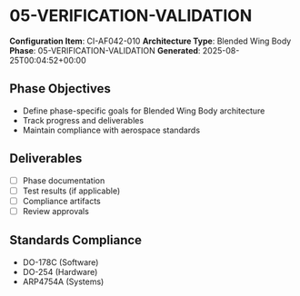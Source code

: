 # 05-VERIFICATION-VALIDATION

**Configuration Item**: CI-AF042-010
**Architecture Type**: Blended Wing Body
**Phase**: 05-VERIFICATION-VALIDATION
**Generated**: 2025-08-25T00:04:52+00:00

## Phase Objectives
- Define phase-specific goals for Blended Wing Body architecture
- Track progress and deliverables
- Maintain compliance with aerospace standards

## Deliverables
- [ ] Phase documentation
- [ ] Test results (if applicable)
- [ ] Compliance artifacts
- [ ] Review approvals

## Standards Compliance
- DO-178C (Software)
- DO-254 (Hardware)
- ARP4754A (Systems)
